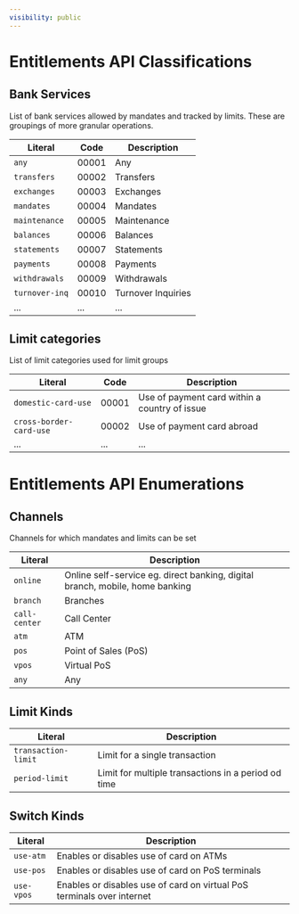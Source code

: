 ```yaml
---
visibility: public
---
```

Entitlements API Classifications
===============

Bank Services
-----

List of bank services allowed by mandates and tracked by limits.  These are groupings of more granular operations.

Literal       | Code  | Description
--------------|-------|------------
`any`           | 00001 | Any
`transfers`     | 00002 | Transfers
`exchanges`     | 00003 | Exchanges
`mandates`      | 00004 | Mandates
`maintenance`   | 00005 | Maintenance
`balances`      | 00006 | Balances
`statements`    | 00007 | Statements
`payments`      | 00008 | Payments
`withdrawals`   | 00009 | Withdrawals
`turnover-inq`  | 00010 | Turnover Inquiries
...           | ...   | ...

Limit categories
-----

List of limit categories used for limit groups


Literal       | Code  | Description
--------------|-------|------------
`domestic-card-use`     | 00001 | Use of payment card within a country of issue
`cross-border-card-use`    | 00002 | Use of payment card abroad
...           | ...   | ...



Entitlements API Enumerations
===============

Channels
-----

Channels for which mandates and limits can be set 

Literal       | Description
--------------|------------
`online`      | Online self-service eg. direct banking, digital branch, mobile, home banking
`branch`      | Branches
`call-center` | Call Center
`atm`         | ATM
`pos`         | Point of Sales (PoS)
`vpos`        | Virtual PoS 
`any`         | Any


Limit Kinds
----

Literal          | Description
-----------------|------------
`transaction-limit` | Limit for a single transaction
`period-limit`  | Limit for multiple transactions in a period od time


Switch Kinds
----

Literal          | Description
-----------------|------------
`use-atm` | Enables or disables use of card on ATMs
`use-pos`  | Enables or disables use of card on PoS terminals
`use-vpos`  | Enables or disables use of card on virtual PoS terminals over internet